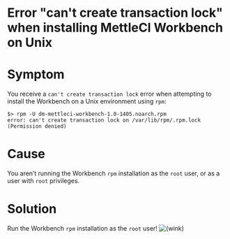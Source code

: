 # Error "can't create transaction lock" when installing MettleCI Workbench on Unix

# Symptom

You receive a `can't create transaction lock` error when attempting to install the Workbench on a Unix environment using `rpm`:

```
$> rpm -U dm-mettleci-workbench-1.0-1405.noarch.rpm
error: can't create transaction lock on /var/lib/rpm/.rpm.lock (Permission denied)
```

# Cause

You aren’t running the Workbench `rpm` installation as the `root` user, or as a user with `root` privileges.

# Solution

Run the Workbench `rpm` installation as the `root` user! ![(wink)](https://datamigrators.atlassian.net/wiki/s/267366890/6452/f660f55a6ec0c72869a509786ad7dcc22cb92d15/_/images/icons/emoticons/wink.png)